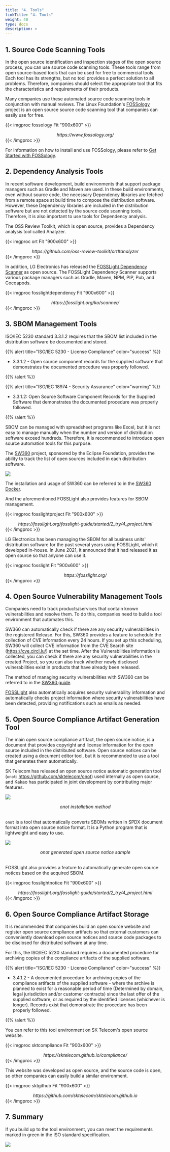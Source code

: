 ```yaml
---
title: "4. Tools"
linkTitle: "4. Tools"
weight: 40
type: docs
description: >
---
```


## 1. Source Code Scanning Tools

In the open source identification and inspection stages of the open source process, you can use source code scanning tools. These tools range from open source-based tools that can be used for free to commercial tools. Each tool has its strengths, but no tool provides a perfect solution to all problems. Therefore, companies should select the appropriate tool that fits the characteristics and requirements of their products.

Many companies use these automated source code scanning tools in conjunction with manual reviews. The Linux Foundation's [FOSSology](https://www.fossology.org/) project is an open source source code scanning tool that companies can easily use for free.

{{< imgproc fossology Fit "900x600" >}}
<center><i>https://www.fossology.org/</i></center>
{{< /imgproc >}}

For information on how to install and use FOSSology, please refer to [Get Started with FOSSology](https://www.fossology.org/get-started/).


## 2. Dependency Analysis Tools

In recent software development, build environments that support package managers such as Gradle and Maven are used. In these build environments, even without source code, the necessary Dependency libraries are fetched from a remote space at build time to compose the distribution software. However, these Dependency libraries are included in the distribution software but are not detected by the source code scanning tools. Therefore, it is also important to use tools for Dependency analysis.

The OSS Review Toolkit, which is open source, provides a Dependency analysis tool called Analyzer.

{{< imgproc ort Fit "900x600" >}}
<center><i>https://github.com/oss-review-toolkit/ort#analyzer</i></center>
{{< /imgproc >}}

In addition, LG Electronics has released the [FOSSLight Dependency Scanner](https://github.com/fosslight/fosslight_dependency_scanner) as open source. The FOSSLight Dependency Scanner supports various package managers such as Gradle, Maven, NPM, PIP, Pub, and Cocoapods.

{{< imgproc fosslightdependency Fit "900x600" >}}
<center><i>https://fosslight.org/ko/scanner/</i></center>
{{< /imgproc >}}


## 3. SBOM Management Tools

ISO/IEC 5230 standard 3.3.1.2 requires that the SBOM list included in the distribution software be documented and stored.

{{% alert title="ISO/IEC 5230 - License Compliance" color="success" %}}

* 3.3.1.2 - Open source component records for the supplied software that demonstrates the documented procedure was properly followed.

{{% /alert %}}


{{% alert title="ISO/IEC 18974 - Security Assurance" color="warning" %}}

* 3.3.1.2: Open Source Software Component Records for the Supplied Software that demonstrates the documented procedure was properly followed.

{{% /alert %}}

SBOM can be managed with spreadsheet programs like Excel, but it is not easy to manage manually when the number and version of distribution software exceed hundreds. Therefore, it is recommended to introduce open source automation tools for this purpose.

The [SW360](https://github.com/eclipse-sw360/sw360) project, sponsored by the Eclipse Foundation, provides the ability to track the list of open sources included in each distribution software.

![](sw360project.png)

The installation and usage of SW360 can be referred to in the [SW360 Docker](https://github.com/eclipse-sw360/sw360/blob/main/README_DOCKER.md).

And the aforementioned FOSSLight also provides features for SBOM management.

{{< imgproc fosslightproject Fit "900x600" >}}
<center><i>https://fosslight.org/fosslight-guide/started/2_try/4_project.html</i></center>
{{< /imgproc >}}

LG Electronics has been managing the SBOM for all business units' distribution software for the past several years using FOSSLight, which it developed in-house. In June 2021, it announced that it had released it as open source so that anyone can use it.

{{< imgproc fosslight Fit "900x600" >}}
<center><i>https://fosslight.org/</i></center>
{{< /imgproc >}}

## 4. Open Source Vulnerability Management Tools

Companies need to track products/services that contain known vulnerabilities and resolve them. To do this, companies need to build a tool environment that automates this.

SW360 can automatically check if there are any security vulnerabilities in the registered Release. For this, SW360 provides a feature to schedule the collection of CVE information every 24 hours. If you set up this scheduling, SW360 will collect CVE information from the CVE Search site (https://cve.circl.lu/) at the set time. After the Vulnerabilities information is collected, you can check if there are any security vulnerabilities in the created Project, so you can also track whether newly disclosed vulnerabilities exist in products that have already been released.

The method of managing security vulnerabilities with SW360 can be referred to in the [SW360 guide](https://openchain-project.github.io/OpenChain-KWG/guide/governance_iso5230/appendix/3-tools/sw360/).

[FOSSLight](https://fosslight.org/ko/) also automatically acquires security vulnerability information and automatically checks project information where security vulnerabilities have been detected, providing notifications such as emails as needed.



## 5. Open Source Compliance Artifact Generation Tool

The main open source compliance artifact, the open source notice, is a document that provides copyright and license information for the open source included in the distributed software. Open source notices can be created using a document editor tool, but it is recommended to use a tool that generates them automatically.

SK Telecom has released an open source notice automatic generation tool (`onot`: https://github.com/sktelecom/onot) used internally as open source, and Kakao has participated in joint development by contributing major features.

![](onot.png)
<center><i>onot installation method</i></center><br>

`onot` is a tool that automatically converts SBOMs written in SPDX document format into open source notice format. It is a Python program that is lightweight and easy to use.

![](./noticesample.png)
<center><i>onot generated open source notice sample</i></center><br>

FOSSLight also provides a feature to automatically generate open source notices based on the acquired SBOM.

{{< imgproc fosslightnotice Fit "900x600" >}}
<center><i>https://fosslight.org/fosslight-guide/started/2_try/4_project.html</i></center>
{{< /imgproc >}}


## 6. Open Source Compliance Artifact Storage

It is recommended that companies build an open source website and register open source compliance artifacts so that external customers can conveniently download open source notices and source code packages to be disclosed for distributed software at any time.

For this, the ISO/IEC 5230 standard requires a documented procedure for archiving copies of the compliance artifacts of the supplied software.

{{% alert title="ISO/IEC 5230 - License Compliance" color="success" %}}

* 3.4.1.2 - A documented procedure for archiving copies of the compliance artifacts of the supplied software - where the archive is planned to exist for a reasonable period of time (Determined by domain, legal jurisdiction and/or customer contracts) since the last offer of the supplied software; or as required by the identified licenses (whichever is longer). Records exist that demonstrate the procedure has been properly followed.

{{% /alert %}}

You can refer to this tool environment on SK Telecom's open source website.

{{< imgproc sktcompliance Fit "900x600" >}}
<center><i>https://sktelecom.github.io/compliance/</i></center>
{{< /imgproc >}}

This website was developed as open source, and the source code is open, so other companies can easily build a similar environment.


{{< imgproc sktgithub Fit "900x600" >}}
<center><i>https://github.com/sktelecom/sktelecom.github.io</i></center>
{{< /imgproc >}}

## 7. Summary

If you build up to the tool environment, you can meet the requirements marked in green in the ISO standard specification.

![](toolno.png)

